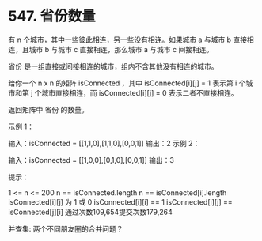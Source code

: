 # 547. 省份数量
  有 n 个城市，其中一些彼此相连，另一些没有相连。如果城市 a 与城市 b 直接相连，且城市 b 与城市 c 直接相连，那么城市 a 与城市 c 间接相连。
  
  省份 是一组直接或间接相连的城市，组内不含其他没有相连的城市。
  
  给你一个 n x n 的矩阵 isConnected ，其中 isConnected[i][j] = 1 表示第 i 个城市和第 j 个城市直接相连，而 isConnected[i][j] = 0 表示二者不直接相连。
  
  返回矩阵中 省份 的数量。
  
   
  
  示例 1：
  
  
  输入：isConnected = [[1,1,0],[1,1,0],[0,0,1]]
  输出：2
  示例 2：
  
  
  输入：isConnected = [[1,0,0],[0,1,0],[0,0,1]]
  输出：3
   
  
  提示：
  
  1 <= n <= 200
  n == isConnected.length
  n == isConnected[i].length
  isConnected[i][j] 为 1 或 0
  isConnected[i][i] == 1
  isConnected[i][j] == isConnected[j][i]
  通过次数109,654提交次数179,264
  
  
  
并查集: 两个不同朋友圈的合并问题？
